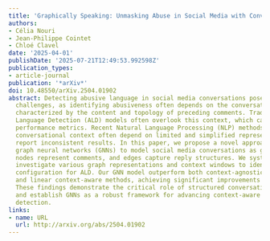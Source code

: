 ```yaml
---
title: 'Graphically Speaking: Unmasking Abuse in Social Media with Conversation Insights'
authors:
- Célia Nouri
- Jean-Philippe Cointet
- Chloé Clavel
date: '2025-04-01'
publishDate: '2025-07-21T12:49:53.992598Z'
publication_types:
- article-journal
publication: '*arXiv*'
doi: 10.48550/arXiv.2504.01902
abstract: Detecting abusive language in social media conversations poses significant
  challenges, as identifying abusiveness often depends on the conversational context,
  characterized by the content and topology of preceding comments. Traditional Abusive
  Language Detection (ALD) models often overlook this context, which can lead to unreliable
  performance metrics. Recent Natural Language Processing (NLP) methods that integrate
  conversational context often depend on limited and simplified representations, and
  report inconsistent results. In this paper, we propose a novel approach that utilize
  graph neural networks (GNNs) to model social media conversations as graphs, where
  nodes represent comments, and edges capture reply structures. We systematically
  investigate various graph representations and context windows to identify the optimal
  configuration for ALD. Our GNN model outperform both context-agnostic baselines
  and linear context-aware methods, achieving significant improvements in F1 scores.
  These findings demonstrate the critical role of structured conversational context
  and establish GNNs as a robust framework for advancing context-aware abusive language
  detection.
links:
- name: URL
  url: http://arxiv.org/abs/2504.01902
---
```

